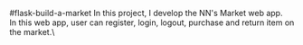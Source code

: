 #flask-build-a-market
In this project, I develop the NN's Market web app.\
In this web app, user can register, login, logout, purchase and return item on the market.\
